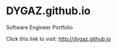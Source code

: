 DYGAZ.github.io
===============

Software Engineer Portfolio

Click this link to visit:
http://dygaz.github.io
